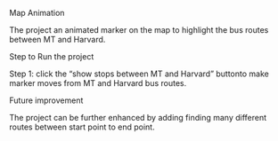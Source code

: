 Map Animation

The project an animated marker on the map to highlight the bus routes between MT and Harvard. 

Step to Run the project

Step 1: click the “show stops between MT and Harvard” buttonto make marker moves from MT and Harvard  bus routes.

Future improvement 

The project can be further enhanced by adding finding many different routes between start point to end point.
